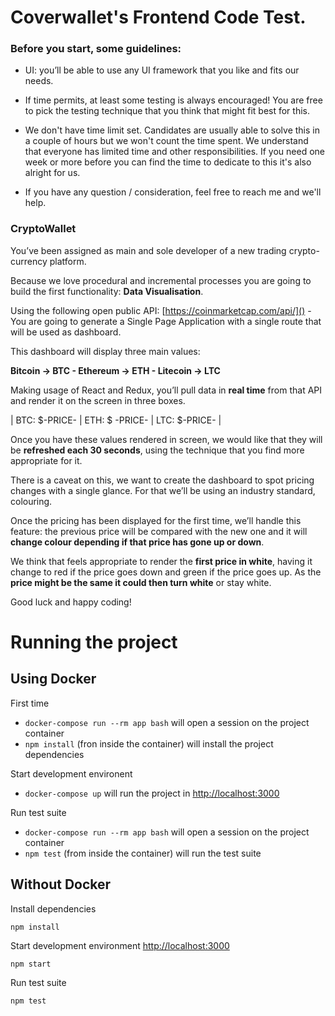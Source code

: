 # Coverwallet's Frontend Code Test.

### Before you start, some guidelines:

- UI: you’ll be able to use any UI framework that you like and fits our needs.

- If time permits, at least some testing is always encouraged! You are free to pick the testing technique that you think that might fit best for this.

- We don't have time limit set. Candidates are usually able to solve this in a couple of hours but we won't count the time spent. We understand that everyone has limited time and other responsibilities. If you need one week or more before you can find the time to dedicate to this it's also alright for us.

- If you have any question / consideration, feel free to reach me and we'll help.

### CryptoWallet

You’ve been assigned as main and sole developer of a new trading crypto-currency platform.

Because we love procedural and incremental processes you are going to build the first functionality: **Data Visualisation**.

Using the following open public API: [https://coinmarketcap.com/api/]() - You are going to generate a Single Page Application with a single route that will be used as dashboard.

This dashboard will display three main values:

**Bitcoin -> BTC - Ethereum -> ETH - Litecoin -> LTC**

Making usage of React and Redux, you’ll pull data in **real time** from that API and render it on the screen in three boxes.

| BTC: $-PRICE- | ETH: $ -PRICE- | LTC: $-PRICE- |

Once you have these values rendered in screen, we would like that they will be **refreshed each 30 seconds**, using the technique that you find more appropriate for it.

There is a caveat on this, we want to create the dashboard to spot pricing changes with a single glance. For that we’ll be using an industry standard, colouring.

Once the pricing has been displayed for the first time, we’ll handle this feature: the previous price will be compared with the new one and it will **change colour depending if that price has gone up or down**.

We think that feels appropriate to render the **first price in white**, having it change to red if the price goes down and green if the price goes up. As the **price might be the same it could then turn white** or stay white.

Good luck and happy coding!


# Running the project

## Using Docker

First time

* `docker-compose run --rm app bash` will open a session on the project container
* `npm install` (fron inside the container) will install the project dependencies

Start development environent

* `docker-compose up` will run the project in [http://localhost:3000]()

Run test suite

* `docker-compose run --rm app bash` will open a session on the project container
* `npm test` (from inside the container) will run the test suite

## Without Docker

Install dependencies

`npm install`

Start development environment [http://localhost:3000]()

`npm start`

Run test suite

`npm test`

